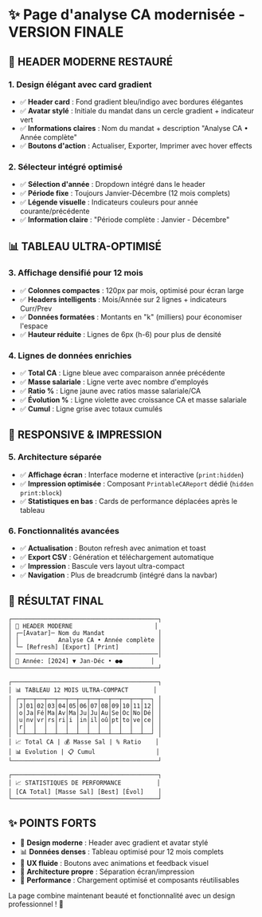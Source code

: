 # ✨ Page d'analyse CA modernisée - VERSION FINALE

## 🎨 HEADER MODERNE RESTAURÉ

### 1. **Design élégant avec card gradient**

- ✅ **Header card** : Fond gradient bleu/indigo avec bordures élégantes
- ✅ **Avatar stylé** : Initiale du mandat dans un cercle gradient + indicateur vert
- ✅ **Informations claires** : Nom du mandat + description "Analyse CA • Année complète"
- ✅ **Boutons d'action** : Actualiser, Exporter, Imprimer avec hover effects

### 2. **Sélecteur intégré optimisé**

- ✅ **Sélection d'année** : Dropdown intégré dans le header
- ✅ **Période fixe** : Toujours Janvier-Décembre (12 mois complets)
- ✅ **Légende visuelle** : Indicateurs couleurs pour année courante/précédente
- ✅ **Information claire** : "Période complète : Janvier - Décembre"

## 📊 TABLEAU ULTRA-OPTIMISÉ

### 3. **Affichage densifié pour 12 mois**

- ✅ **Colonnes compactes** : 120px par mois, optimisé pour écran large
- ✅ **Headers intelligents** : Mois/Année sur 2 lignes + indicateurs Curr/Prev
- ✅ **Données formatées** : Montants en "k" (milliers) pour économiser l'espace
- ✅ **Hauteur réduite** : Lignes de 6px (h-6) pour plus de densité

### 4. **Lignes de données enrichies**

- ✅ **Total CA** : Ligne bleue avec comparaison année précédente
- ✅ **Masse salariale** : Ligne verte avec nombre d'employés
- ✅ **Ratio %** : Ligne jaune avec ratios masse salariale/CA
- ✅ **Évolution %** : Ligne violette avec croissance CA et masse salariale
- ✅ **Cumul** : Ligne grise avec totaux cumulés

## 📱 RESPONSIVE & IMPRESSION

### 5. **Architecture séparée**

- ✅ **Affichage écran** : Interface moderne et interactive (`print:hidden`)
- ✅ **Impression optimisée** : Composant `PrintableCAReport` dédié (`hidden print:block`)
- ✅ **Statistiques en bas** : Cards de performance déplacées après le tableau

### 6. **Fonctionnalités avancées**

- ✅ **Actualisation** : Bouton refresh avec animation et toast
- ✅ **Export CSV** : Génération et téléchargement automatique
- ✅ **Impression** : Bascule vers layout ultra-compact
- ✅ **Navigation** : Plus de breadcrumb (intégré dans la navbar)

## 🎯 RÉSULTAT FINAL

```
┌─────────────────────────────────────────┐
│ 🎨 HEADER MODERNE                       │
│ ┌─[Avatar]─ Nom du Mandat               │
│ │           Analyse CA • Année complète │
│ └─ [Refresh] [Export] [Print]           │
│ ────────────────────────────────────────│
│ 📅 Année: [2024] ▼ Jan-Déc • ●●        │
└─────────────────────────────────────────┘

┌─────────────────────────────────────────┐
│ 📊 TABLEAU 12 MOIS ULTRA-COMPACT       │
│ ┌─┬──┬──┬──┬──┬──┬──┬──┬──┬──┬──┬──┬──┐ │
│ │J│01│02│03│04│05│06│07│08│09│10│11│12│ │
│ │o│Ja│Fé│Ma│Av│Ma│Ju│Ju│Au│Se│Oc│No│Dé│ │
│ │u│nv│vr│rs│ri│i │in│il│oû│pt│to│ve│ce│ │
│ │r│  │  │  │  │  │  │  │  │  │  │  │  │ │
│ └─┴──┴──┴──┴──┴──┴──┴──┴──┴──┴──┴──┴──┘ │
│ 📈 Total CA | 💰 Masse Sal | % Ratio    │
│ 📊 Evolution | 📋 Cumul                 │
└─────────────────────────────────────────┘

┌─────────────────────────────────────────┐
│ 📈 STATISTIQUES DE PERFORMANCE          │
│ [CA Total] [Masse Sal] [Best] [Évol]    │
└─────────────────────────────────────────┘
```

## ✨ POINTS FORTS

- 🎨 **Design moderne** : Header avec gradient et avatar stylé
- 📊 **Données denses** : Tableau optimisé pour 12 mois complets
- 🔄 **UX fluide** : Boutons avec animations et feedback visuel
- 📱 **Architecture propre** : Séparation écran/impression
- 🚀 **Performance** : Chargement optimisé et composants réutilisables

La page combine maintenant beauté et fonctionnalité avec un design professionnel ! 🎉
